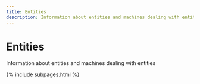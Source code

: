 ```yaml
---
title: Entities
description: Information about entities and machines dealing with entities
---
```


# Entities
Information about entities and machines dealing with entities

{% include subpages.html %}
